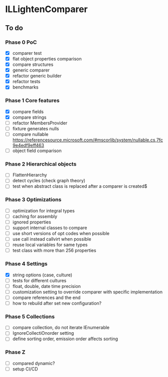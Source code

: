 # ILLightenComparer

## To do

### Phase 0 PoC

- [x] comparer test
- [x] flat object properties comparison
- [x] compare structures
- [x] generic comparer
- [x] refactor generic builder
- [x] refactor tests
- [x] benchmarks

### Phase 1 Core features

- [x] compare fields
- [x] compare strings
- [ ] refactor MembersProvider
- [ ] fixture generates nulls
- [ ] compare nullable https://referencesource.microsoft.com/#mscorlib/system/nullable.cs,7fc9e4edf9eff463
- [ ] object field comparison

### Phase 2 Hierarchical objects

- [ ] FlattenHierarchy
- [ ] detect cycles (check graph theory)
- [ ] test when abstract class is replaced after a comparer is created$

### Phase 3 Optimizations

- [ ] optimization for integral types
- [ ] caching for assembly
- [ ] ignored properties
- [ ] support internal classes to compare
- [ ] use short versions of opt codes when possible
- [ ] use call instead callvirt when possible
- [ ] reuse local variables for same types
- [ ] test class with more than 256 properties

### Phase 4 Settings

- [x] string options (case, culture)
- [ ] tests for different cultures
- [ ] float, double, date time precision
- [ ] customization setting to override comparer with specific implementation
- [ ] compare references and the end
- [ ] how to rebuild after set new configuration?

### Phase 5 Collections

- [ ] compare collection, do not iterate IEnumerable
- [ ] IgnoreCollectiOnorder setting
- [ ] define sorting order, emission order affects sorting

### Phase Z

- [ ] compared dynamic?
- [ ] setup CI/CD
